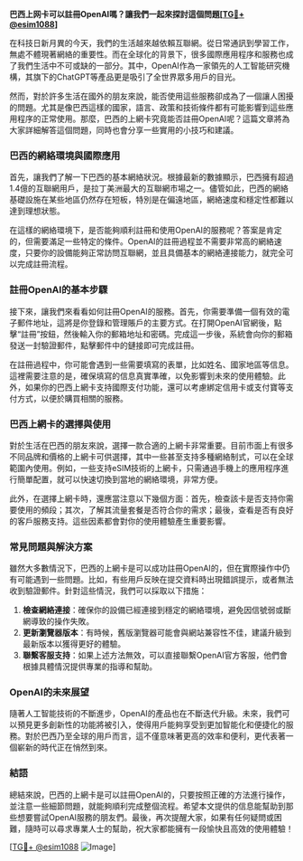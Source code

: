 **巴西上网卡可以註冊OpenAI嗎？讓我們一起來探討這個問題[[TG💪+ @esim1088](https://t.me/s/esim1088)]**

在科技日新月異的今天，我們的生活越來越依賴互聯網。從日常通訊到學習工作，無處不體現著網絡的重要性。而在全球化的背景下，很多國際應用程序和服務也成了我們生活中不可或缺的一部分。其中，OpenAI作為一家領先的人工智能研究機構，其旗下的ChatGPT等產品更是吸引了全世界眾多用戶的目光。

然而，對於許多生活在國外的朋友來說，能否使用這些服務卻成為了一個讓人困擾的問題。尤其是像巴西這樣的國家，語言、政策和技術條件都有可能影響到這些應用程序的正常使用。那麼，巴西的上網卡究竟能否註冊OpenAI呢？這篇文章將為大家詳細解答這個問題，同時也會分享一些實用的小技巧和建議。

### 巴西的網絡環境與國際應用

首先，讓我們了解一下巴西的基本網絡狀況。根據最新的數據顯示，巴西擁有超過1.4億的互聯網用戶，是拉丁美洲最大的互聯網市場之一。儘管如此，巴西的網絡基礎設施在某些地區仍然存在短板，特別是在偏遠地區，網絡速度和穩定性都難以達到理想狀態。

在這樣的網絡環境下，是否能夠順利註冊和使用OpenAI的服務呢？答案是肯定的，但需要滿足一些特定的條件。OpenAI的註冊過程並不需要非常高的網絡速度，只要你的設備能夠正常訪問互聯網，並且具備基本的網絡連接能力，就完全可以完成註冊流程。

### 註冊OpenAI的基本步驟

接下來，讓我們來看看如何註冊OpenAI的服務。首先，你需要準備一個有效的電子郵件地址，這將是你登錄和管理賬戶的主要方式。在打開OpenAI官網後，點擊“註冊”按鈕，然後輸入你的郵箱地址和密碼。完成這一步後，系統會向你的郵箱發送一封驗證郵件，點擊郵件中的鏈接即可完成註冊。

在註冊過程中，你可能會遇到一些需要填寫的表單，比如姓名、國家地區等信息。這裡需要注意的是，確保填寫的信息真實準確，以免影響到未來的使用體驗。此外，如果你的巴西上網卡支持國際支付功能，還可以考慮綁定信用卡或支付寶等支付方式，以便於購買相關的服務。

### 巴西上網卡的選擇與使用

對於生活在巴西的朋友來說，選擇一款合適的上網卡非常重要。目前市面上有很多不同品牌和價格的上網卡可供選擇，其中一些甚至支持多種網絡制式，可以在全球範圍內使用。例如，一些支持eSIM技術的上網卡，只需通過手機上的應用程序進行簡單配置，就可以快速切換到當地的網絡環境，非常方便。

此外，在選擇上網卡時，還應當注意以下幾個方面：首先，檢查該卡是否支持你需要使用的頻段；其次，了解其流量套餐是否符合你的需求；最後，查看是否有良好的客戶服務支持。這些因素都會對你的使用體驗產生重要影響。

### 常見問題與解決方案

雖然大多數情況下，巴西的上網卡是可以成功註冊OpenAI的，但在實際操作中仍有可能遇到一些問題。比如，有些用戶反映在提交資料時出現錯誤提示，或者無法收到驗證郵件。針對這些情況，我們可以採取以下措施：

1. **檢查網絡連接**：確保你的設備已經連接到穩定的網絡環境，避免因信號弱或斷網導致的操作失敗。
2. **更新瀏覽器版本**：有時候，舊版瀏覽器可能會與網站兼容性不佳，建議升級到最新版本以獲得更好的體驗。
3. **聯繫客服支持**：如果上述方法無效，可以直接聯繫OpenAI官方客服，他們會根據具體情況提供專業的指導和幫助。

### OpenAI的未來展望

隨著人工智能技術的不斷進步，OpenAI的產品也在不斷迭代升級。未來，我們可以預見更多創新性的功能將被引入，使得用戶能夠享受到更加智能化和便捷化的服務。對於巴西乃至全球的用戶而言，這不僅意味著更高的效率和便利，更代表著一個嶄新的時代正在悄然到來。

### 結語

總結來說，巴西的上網卡是可以註冊OpenAI的，只要按照正確的方法進行操作，並注意一些細節問題，就能夠順利完成整個流程。希望本文提供的信息能幫助到那些想要嘗試OpenAI服務的朋友們。最後，再次提醒大家，如果有任何疑問或困難，隨時可以尋求專業人士的幫助，祝大家都能擁有一段愉快且高效的使用體驗！

[[TG💪+ @esim1088](https://t.me/s/esim1088) ![Image](https://i.postimg.cc/4NQfJmqS/Snipaste-2025-05-13-00-14-12.png)]